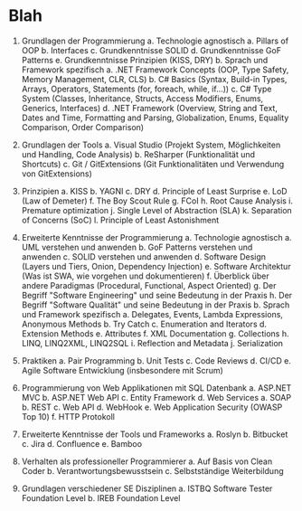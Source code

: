 # Blah

1. Grundlagen der Programmierung
 a. Technologie agnostisch
  a. Pillars of OOP
  b. Interfaces
  c. Grundkenntnisse SOLID
  d. Grundkenntnisse GoF Patterns
  e. Grundkenntnisse Prinzipien (KISS, DRY)
 b. Sprach und Framework spezifisch
  a. .NET Framework Concepts (OOP, Type Safety, Memory Management, CLR, CLS)
  b. C# Basics (Syntax, Build-in Types, Arrays, Operators, Statements (for, foreach, while, if…))
  c. C# Type System (Classes, Inheritance, Structs, Access Modifiers, Enums, Generics, Interfaces)
  d. .NET Framework (Overview, String and Text, Dates and Time, Formatting and Parsing, Globalization, Enums, Equality Comparison, Order Comparison)

2. Grundlagen der Tools
 a. Visual Studio (Projekt System, Möglichkeiten und Handling, Code Analysis)
 b. ReSharper (Funktionalität und Shortcuts)
 c. Git / GitExtensions (Git Funktionalitäten und Verwendung von GitExtensions)

3. Prinzipien
 a. KISS
 b. YAGNI
 c. DRY
 d. Principle of Least Surprise
 e. LoD (Law of Demeter)
 f. The Boy Scout Rule
 g. FCoI
 h. Root Cause Analysis
 i. Premature optimization
 j. Single Level of Abstraction (SLA)
 k. Separation of Concerns (SoC)
 l. Principle of Least Astonishment
 
4. Erweiterte Kenntnisse der Programmierung
 a. Technologie agnostisch
  a. UML verstehen und anwenden
  b. GoF Patterns verstehen und anwenden
  c. SOLID verstehen und anwenden
  d. Software Design (Layers und Tiers, Onion, Dependency Injection)
  e. Software Architektur (Was ist SWA, wie vorgehen und dokumentieren)
  f. Überblick über andere Paradigmas (Procedural, Functional, Aspect Oriented)
  g. Der Begriff "Software Engineering" und seine Bedeutung in der Praxis
  h. Der Begriff "Software Qualität" und seine Bedeutung in der Praxis
 b. Sprach und Framework spezifisch
  a. Delegates, Events, Lambda Expressions, Anonymous Methods
  b. Try Catch
  c. Enumeration and Iterators
  d. Extension Methods
  e. Attributes
  f. XML Documentation
  g. Collections
  h. LINQ, LINQ2XML, LINQ2SQL
  i. Reflection and Metadata
  j. Serialization

5. Praktiken
 a. Pair Programming
 b. Unit Tests
 c. Code Reviews
 d. CI/CD
 e. Agile Software Entwicklung (insbesondere mit Scrum)

6. Programmierung von Web Applikationen mit SQL Datenbank
 a. ASP.NET MVC
 b. ASP.NET Web API
 c. Entity Framework
 d. Web Services
  a. SOAP
  b. REST
  c. Web API
  d. WebHook
 e. Web Application Security (OWASP Top 10)
 f. HTTP Protokoll

7. Erweiterte Kenntnisse der Tools und Frameworks
 a. Roslyn
 b. Bitbucket
 c. Jira
 d. Confluence
 e. Bamboo

8. Verhalten als professioneller Programmierer
 a. Auf Basis von Clean Coder
 b. Verantwortungsbewusstsein
 c. Selbstständige Weiterbildung

9. Grundlagen verschiedener SE Disziplinen
 a. ISTBQ Software Tester Foundation Level
 b. IREB Foundation Level
